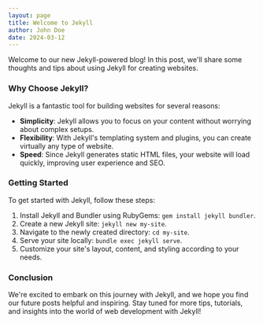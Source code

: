 ```yaml
---
layout: page
title: Welcome to Jekyll
author: John Doe
date: 2024-03-12
---
```


Welcome to our new Jekyll-powered blog! In this post, we'll share some thoughts and tips about using Jekyll for creating websites.

### Why Choose Jekyll?

Jekyll is a fantastic tool for building websites for several reasons:

- **Simplicity**: Jekyll allows you to focus on your content without worrying about complex setups.
- **Flexibility**: With Jekyll's templating system and plugins, you can create virtually any type of website.
- **Speed**: Since Jekyll generates static HTML files, your website will load quickly, improving user experience and SEO.

### Getting Started

To get started with Jekyll, follow these steps:

1. Install Jekyll and Bundler using RubyGems: `gem install jekyll bundler`.
2. Create a new Jekyll site: `jekyll new my-site`.
3. Navigate to the newly created directory: `cd my-site`.
4. Serve your site locally: `bundle exec jekyll serve`.
5. Customize your site's layout, content, and styling according to your needs.

### Conclusion

We're excited to embark on this journey with Jekyll, and we hope you find our future posts helpful and inspiring. Stay tuned for more tips, tutorials, and insights into the world of web development with Jekyll!
